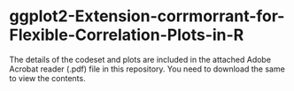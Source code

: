 # ggplot2-Extension-corrmorrant-for-Flexible-Correlation-Plots-in-R

The details of the codeset and plots are included in the attached Adobe Acrobat reader (.pdf) file in this repository. 
You need to download the same to view the contents.

